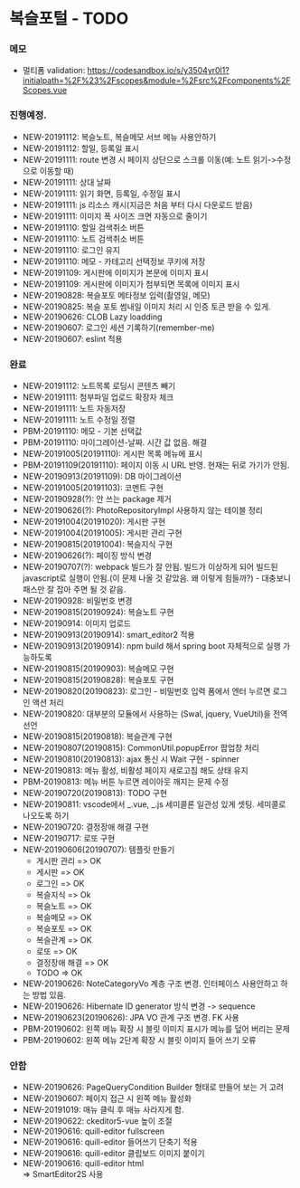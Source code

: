 # 복슬포털 - TODO

### 메모

- 멀티폼 validation: https://codesandbox.io/s/y3504yr0l1?initialpath=%2F%23%2Fscopes&module=%2Fsrc%2Fcomponents%2FScopes.vue

### 진행예정.
- NEW-20191112: 복슬노트, 복슬메모 서브 메뉴 사용안하기
- NEW-20191112: 할일, 등록일 표시
- NEW-20191111: route 변경 시 페이지 상단으로 스크롤 이동(예: 노트 읽기->수정으로 이동할 때)
- NEW-20191111: 상대 날짜
- NEW-20191111: 읽기 화면, 등록일, 수정일 표시
- NEW-20191111: js 리소스 캐시(지금은 처음 부터 다시 다운로드 받음)
- NEW-20191111: 이미지 폭 사이즈 크면 자동으로 줄이기
- NEW-20191110: 할일 검색취소 버튼
- NEW-20191110: 노트 검색취소 버튼
- NEW-20191110: 로그인 유지
- NEW-20191110: 메모 - 카테고리 선택정보 쿠키에 저장
- NEW-20191109: 게시판에 이미지가 본문에 이미지 표시
- NEW-20191109: 게시판에 이미지가 첨부되면 목록에 이미지 표시
- NEW-20190828: 복슬포토 메타정보 입력(촬영일, 메모)
- NEW-20190825: 복슬 포토 썸내일 이미지 처리 시 인증 토큰 받을 수 있게.
- NEW-20190626: CLOB Lazy loadding
- NEW-20190607: 로그인 세션 기록하기(remember-me)
- NEW-20190607: eslint 적용

### 완료
- NEW-20191112: 노트목록 로딩시 콘텐츠 빼기
- NEW-20191111: 첨부파일 업로드 확장자 체크
- NEW-20191111: 노트 자동저장
- NEW-20191111: 노트 수정일 정렬
- PBM-20191110: 메모 - 기본 선택값
- PBM-20191110: 마이그레이션-날짜. 시간 값 없음. 해결
- NEW-20191005(20191110): 게시판 목록 메뉴에 표시
- PBM-20191109(20191110): 페이지 이동 시 URL 반영. 현재는 뒤로 가기가 안됨.
- NEW-20190913(20191109): DB 마이그레이션
- NEW-20191005(20191103): 코멘트 구현
- NEW-20190928(?): 안 쓰는 package 제거
- NEW-20190626(?): PhotoRepositoryImpl 사용하지 않는 테이블 정리
- NEW-20191004(20191020): 게시판 구현
- NEW-20191004(20191005): 게시판 관리 구현
- NEW-20190815(20191004): 복슬지식 구현
- NEW-20190626(?): 페이징 방식 변경
- NEW-20190707(?): webpack 빌드가 잘 안됨. 빌드가 이상하게 되어 빌드된 javascript로 실행이 안됨.(이 문제 나올 것 같았음. 왜 이렇게 힘들까?) - 대충보니 패스만 잘 잡아 주면 될 것 같음.
- NEW-20190928: 비밀번호 변경
- NEW-20190815(20190924): 복슬노트 구현
- NEW-20190914: 이미지 업로드
- NEW-20190913(20190914): smart_editor2 적용
- NEW-20190913(20190914): npm build 해서 spring boot 자체적으로 실행 가능하도록
- NEW-20190815(20190903): 복슬메모 구현
- NEW-20190815(20190828): 복슬포토 구현
- NEW-20190820(20190823): 로그인 - 비밀번호 입력 폼에서 엔터 누르면 로그인 액션 처리
- NEW-20190820: 대부분의 모듈에서 사용하는 (Swal, jquery, VueUtil)을 전역 선언
- NEW-20190815(20190818): 복슬관계 구현
- NEW-20190807(20190815): CommonUtil.popupError 팝업창 처리
- NEW-20190810(20190813): ajax 통신 시 Wait 구현 - spinner
- NEW-20190813: 메뉴 활성, 비활성 페이지 새로고침 해도 상태 유지
- PBM-20190813: 메뉴 버튼 누르면 레이아웃 깨지는 문제 수정
- NEW-20190720(20190813): TODO 구현
- NEW-20190811: vscode에서 _.vue, _.js 세미콜론 일관성 있게 셋팅. 세미콜로 나오도록 하기
- NEW-20190720: 결정장애 해결 구현
- NEW-20190717: 로또 구현
- NEW-20190606(20190707): 템플릿 만들기
  - 게시판 관리 => OK
  - 게시판 => OK
  - 로그인 => OK
  - 복슬지식 => Ok
  - 복슬노트 => OK
  - 복슬메모 => OK
  - 복슬포토 => OK
  - 복슬관계 => OK
  - 로또 => OK
  - 결정장애 해결 => OK
  - TODO => OK
- NEW-20190626: NoteCategoryVo 계층 구조 변경. 인터페이스 사용안하고 하는 방법 있음.
- NEW-20190626: Hibernate ID generator 방식 변경 -> sequence
- NEW-20190623(20190626): JPA VO 관계 구조 변경. FK 사용
- PBM-20190602: 왼쪽 메뉴 확장 시 블릿 이미지 표시가 메뉴를 덮어 버리는 문제
- PBM-20190602: 왼쪽 메뉴 2단계 확장 시 블릿 이미지 들어 쓰기 오류

### 안함
- NEW-20190626: PageQueryCondition Builder 형태로 만들어 보는 거 고려
- NEW-20190607: 페이지 접근 시 왼쪽 메뉴 활성화
- NEW-20191019: 매뉴 클릭 후 매뉴 사라지게 함.
- NEW-20190622: ckeditor5-vue 높이 조절
- NEW-20190616: quill-editor fullscreen
- NEW-20190616: quill-editor 들어쓰기 단축기 적용
- NEW-20190616: quill-editor 클립보드 이미지 붙이기
- NEW-20190616: quill-editor html<br>
  => SmartEditor2S 사용
